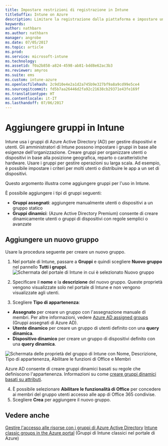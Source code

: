 ```yaml
---
title: Impostare restrizioni di registrazione in Intune
titleSuffix: Intune on Azure
description: Limitare la registrazione dalla piattaforma e impostare un limite di registrazione dei dispositivi in Intune. "
keywords: 
author: nathbarn
ms.author: nathbarn
manager: angrobe
ms.date: 07/05/2017
ms.topic: article
ms.prod: 
ms.service: microsoft-intune
ms.technology: 
ms.assetid: f0a2b858-a824-4598-ab81-bdd8e62ac3b3
ms.reviewer: amyros
ms.suite: ems
ms.custom: intune-azure
ms.openlocfilehash: 2c9d10e4e2a1d2a745b9e327bf9a8a9cd99e5ce4
ms.sourcegitcommit: fd5b7aa26446d2fa92c21638cb29371e43fe169f
ms.translationtype: HT
ms.contentlocale: it-IT
ms.lasthandoff: 07/06/2017
---
```

# <a name="add-groups-in-intune"></a>Aggiungere gruppi in Intune
Intune usa i gruppi di Azure Active Directory (AD) per gestire dispositivi e utenti. Gli amministratori di Intune possono impostare i gruppi in base alle esigenze dell'organizzazione. Creare gruppi per organizzare utenti o dispositivi in base alla posizione geografica, reparto o caratteristiche hardware. Usare i gruppi per gestire operazioni su larga scala. Ad esempio, è possibile impostare i criteri per molti utenti o distribuire le app a un set di dispositivi.

Questo argomento illustra come aggiungere gruppi per l'uso in Intune.

È possibile aggiungere i tipi di gruppi seguenti:
- **Gruppi assegnati**: aggiungere manualmente utenti o dispositivi a un gruppo statico
- **Gruppi dinamici**: (Azure Active Directory Premium) consente di creare dinamicamente utenti o gruppi di dispositivi con regole semplici o avanzate

## <a name="add-a-new-group"></a>Aggiungere un nuovo gruppo

Usare la procedura seguente per creare un nuovo gruppo.
1. Nel portale di Intune, passare a **Gruppi** e quindi scegliere **Nuovo gruppo** nel pannello **Tutti i gruppi**.
  ![Schermata del portale di Intune in cui è selezionato Nuovo gruppo](./media/groups-add-new.png)
2. Specificare il **nome** e la **descrizione** del nuovo gruppo. Queste proprietà vengono visualizzate solo nel portale di Intune e non vengono visualizzate agli utenti.

3. Scegliere **Tipo di appartenenza**:
  - **Assegnato** per creare un gruppo con l'assegnazione manuale di membri. Per altre informazioni, vedere [Azure AD assigned groups](https://docs.microsoft.com/azure/active-directory/active-directory-groups-create-azure-portal) (Gruppi assegnati di Azure AD).
  - **Utente dinamico** per creare un gruppo di utenti definito con una **query dinamica**.
  - **Dispositivo dinamico** per creare un gruppo di dispositivi definito con una **query dinamica**.

  ![Schermata delle proprietà del gruppo di Intune con Nome, Descrizione, Tipo di appartenenza, Abilitare le funzioni di Office e Membri](./media/groups-add-properties.png)

  Azure AD consente di creare gruppi dinamici basati su regole che definiscono l'appartenenza. Informazioni su come [creare gruppi dinamici basati su attributi](https://docs.microsoft.com/azure/active-directory/active-directory-groups-dynamic-membership-azure-portal).

4. È possibile selezionare **Abilitare le funzionalità di Office** per concedere ai membri del gruppo utenti accesso alle app di Office 365 condivise.
5. Scegliere **Crea** per aggiungere il nuovo gruppo.

## <a name="see-also"></a>Vedere anche
[Gestire l'accesso alle risorse con i gruppi di Azure Active Directory](https://docs.microsoft.com/azure/active-directory/active-directory-manage-groups)
[Intune classic groups in the Azure portal](groups-get-started.md) (Gruppi di Intune classici nel portale di Azure)
